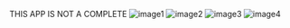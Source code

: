 THIS APP IS NOT A COMPLETE 
![image1](https://github.com/user-attachments/assets/3f9e50ba-fea7-4519-9fae-bdd4223db4b5)
![image2](https://github.com/user-attachments/assets/c6e96909-3c6b-417c-83d8-fb8a3136b889)
![image3](https://github.com/user-attachments/assets/f2df60a0-de17-4ae0-8161-080f4c0368ea)
![image4](https://github.com/user-attachments/assets/5a9323fd-b69c-4614-89c6-faab20560bc0)
